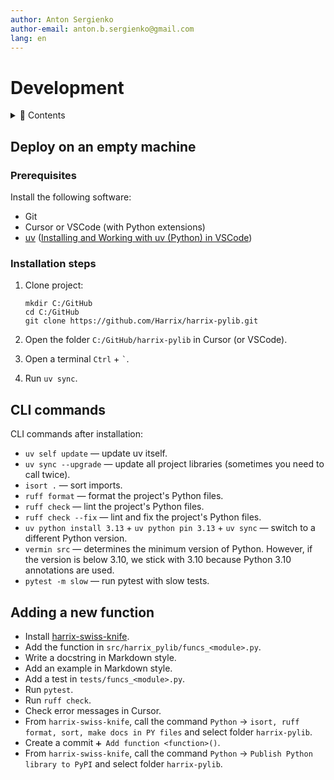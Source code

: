 ```yaml
---
author: Anton Sergienko
author-email: anton.b.sergienko@gmail.com
lang: en
---
```


# Development

<details>
<summary>📖 Contents</summary>

## Contents

- [Deploy on an empty machine](#deploy-on-an-empty-machine)
  - [Prerequisites](#prerequisites)
  - [Installation steps](#installation-steps)
- [CLI commands](#cli-commands)
- [Adding a new function](#adding-a-new-function)

</details>

## Deploy on an empty machine

### Prerequisites

Install the following software:

- Git
- Cursor or VSCode (with Python extensions)
- [uv](https://docs.astral.sh/uv/) ([Installing and Working with uv (Python) in VSCode](https://github.com/Harrix/harrix.dev-articles-2025-en/blob/main/uv-vscode-python/uv-vscode-python.md))

### Installation steps

1. Clone project:

   ```shell
   mkdir C:/GitHub
   cd C:/GitHub
   git clone https://github.com/Harrix/harrix-pylib.git
   ```

2. Open the folder `C:/GitHub/harrix-pylib` in Cursor (or VSCode).

3. Open a terminal `Ctrl` + `` ` ``.

4. Run `uv sync`.

## CLI commands

CLI commands after installation:

- `uv self update` — update uv itself.
- `uv sync --upgrade` — update all project libraries (sometimes you need to call twice).
- `isort .` — sort imports.
- `ruff format` — format the project's Python files.
- `ruff check` — lint the project's Python files.
- `ruff check --fix` — lint and fix the project's Python files.
- `uv python install 3.13` + `uv python pin 3.13` + `uv sync` — switch to a different Python version.
- `vermin src` — determines the minimum version of Python. However, if the version is below 3.10, we stick with 3.10 because Python 3.10 annotations are used.
- `pytest -m slow` — run pytest with slow tests.

## Adding a new function

- Install [harrix-swiss-knife](https://github.com/Harrix/harrix-swiss-knife).
- Add the function in `src/harrix_pylib/funcs_<module>.py`.
- Write a docstring in Markdown style.
- Add an example in Markdown style.
- Add a test in `tests/funcs_<module>.py`.
- Run `pytest`.
- Run `ruff check`.
- Check error messages in Cursor.
- From `harrix-swiss-knife`, call the command `Python` → `isort, ruff format, sort, make docs in PY files` and select folder `harrix-pylib`.
- Create a commit `➕ Add function <function>()`.
- From `harrix-swiss-knife`, call the command `Python` → `Publish Python library to PyPI`
  and select folder `harrix-pylib`.
